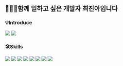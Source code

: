 ## 👩🏻‍💻함께 일하고 싶은 개발자 최진아입니다

### 💡Introduce
<a href="https://flower-vacation-498.notion.site/4b851f4fce6240dab99ea539208bacb3" target="_blank"><img src="https://img.shields.io/badge/Resume-000000?style=flat-square&logo=Notion&logoColor=white"/></a>
<a href="https://www.canva.com/design/DAFXbXXxmLo/5nOHrj0qSAQgpTvTCluG6A/view?utm_content=DAFXbXXxmLo&utm_campaign=designshare&utm_medium=link&utm_source=publishsharelink" target="_blank"><img src="https://img.shields.io/badge/Portfolio-00C4CC?style=flat-square&logo=Canva&logoColor=white"/></a>

### 🛠Skills
<div>
  <img src="https://img.shields.io/badge/Spring-6DB33F?style=flat-square&logo=Spring&logoColor=white"/>
  <img src="https://img.shields.io/badge/SpringBoot-6DB33F?style=flat-square&logo=SpringBoot&logoColor=white"/>
  <img src="https://img.shields.io/badge/React-61DAFB?style=flat-square&logo=React&logoColor=black"/>
  <img src="https://img.shields.io/badge/JavaScript-F7DF1E?style=flat-square&logo=JavaScript&logoColor=black"/></a>
  <img src="https://img.shields.io/badge/jQuery-0769AD?style=flat-square&logo=jQuery&logoColor=white">
  <img src="https://img.shields.io/badge/mysql-4479A1?style=flat-square&logo=mysql&logoColor=white">
  <img src="https://img.shields.io/badge/github-181717?style=flat-square&logo=github&logoColor=white">
  <img src="https://img.shields.io/badge/git-F05032?style=flat-square&logo=git&logoColor=white">
</div>

